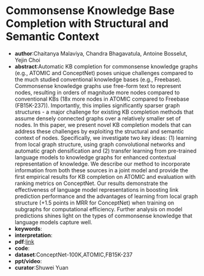 # Commonsense Knowledge Base Completion with Structural and Semantic Context

* **author**:Chaitanya Malaviya, Chandra Bhagavatula, Antoine Bosselut, Yejin Choi
* **abstract**:Automatic KB completion for commonsense knowledge graphs (e.g., ATOMIC and ConceptNet) poses unique challenges compared to the much studied conventional knowledge bases (e.g., Freebase). Commonsense knowledge graphs use free-form text to represent nodes, resulting in orders of magnitude more nodes compared to conventional KBs (18x more nodes in ATOMIC compared to Freebase (FB15K-237)). Importantly, this implies significantly sparser graph structures - a major challenge for existing KB completion methods that assume densely connected graphs over a relatively smaller set of nodes. In this paper, we present novel KB completion models that can address these challenges by exploiting the structural and semantic context of nodes. Specifically, we investigate two key ideas: (1) learning from local graph structure, using graph convolutional networks and automatic graph densification and (2) transfer learning from pre-trained language models to knowledge graphs for enhanced contextual representation of knowledge. We describe our method to incorporate information from both these sources in a joint model and provide the first empirical results for KB completion on ATOMIC and evaluation with ranking metrics on ConceptNet. Our results demonstrate the effectiveness of language model representations in boosting link prediction performance and the advantages of learning from local graph structure (+1.5 points in MRR for ConceptNet) when training on subgraphs for computational efficiency. Further analysis on model predictions shines light on the types of commonsense knowledge that language models capture well.
* **keywords**:
* **interpretation**:
* **pdf**:[link](https://arxiv.org/pdf/1910.02915)
* **code**:
* **dataset**:ConceptNet-100K,ATOMIC,FB15K-237
* **ppt/video**:
* **curator**:Shuwei Yuan